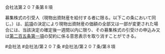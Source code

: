 会社法第２０７条第８項

募集株式の引受人（現物出資財産を給付する者に限る。以下この条において同じ。）は、[前項](会社法＿＿＿＿第２０７条第７項)の決定により現物出資財産の価額の全部又は一部が変更された場合には、当該決定の確定後一週間以内に限り、その募集株式の引受けの申込み又は[第二百五条第一項](会社法＿＿＿＿第２０５条第１項)の契約に係る意思表示を取り消すことができる。

#会社法
#会社法/第２０７条
#会社法/第２０７条/第８項
